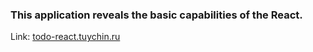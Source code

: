 ### This application reveals the basic capabilities of the React.

Link: [todo-react.tuychin.ru](https://todo-react.tuychin.ru/)
